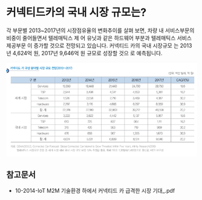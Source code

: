 # 커넥티드카의 국내 시장 규모는?

각 부문별 2013~2017년의 시장점유율의 변화추이를 살펴
보면, 차량 내 서비스부문의 비중이 줄어들면서 텔레매틱스 제
어 유닛과 같은 하드웨어 부분과 텔레매틱스 서비스 제공부문
이 증가할 것으로 전망되고 있습니다. 커넥티드 카의 국내 시장규모
는 2013년 4,624억 원, 2017년 9,646억 원 규모로 성장할 것으
로 예측됩니다.

![커넥티드카_구성분야별_시장규모전망](./images/커넥티드카_Q12_2_1.PNG)

## 참고문서
 - 10-2014-IoT M2M 기술환경 하에서 커넥티드 카 급격한 시장 기대_.pdf
